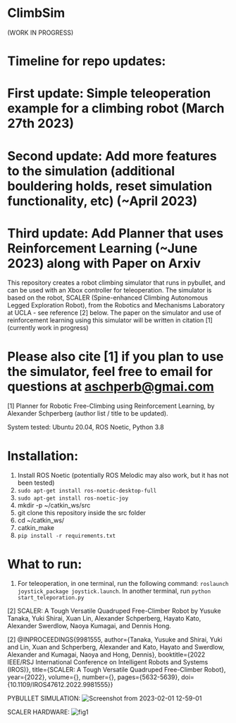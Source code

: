 # ClimbSim
(WORK IN PROGRESS) 
# Timeline for repo updates:

# First update: Simple teleoperation example for a climbing robot (March 27th 2023)
# Second update: Add more features to the simulation (additional bouldering holds, reset simulation functionality, etc) (~April 2023)
# Third update: Add Planner that uses Reinforcement Learning (~June 2023) along with Paper on Arxiv

This repository creates a robot climbing simulator that runs in pybullet, and can be used with an Xbox controller for teleoperation. The simulator is based on the robot, SCALER (Spine-enhanced Climbing Autonomous Legged Exploration Robot), from the Robotics and Mechanisms Laboratory at UCLA - see reference [2] below. The paper on the simulator and use of reinforcement learning using this simulator will be written in citation [1] (currently work in progress)

# Please also cite [1] if you plan to use the simulator, feel free to email for questions at aschperb@gmai.com

[1] Planner for Robotic Free-Climbing using Reinforcement Learning, by Alexander Schperberg (author list / title to be updated).

System tested: Ubuntu 20.04, ROS Noetic, Python 3.8
# Installation:
1. Install ROS Noetic (potentially ROS Melodic may also work, but it has not been tested)
2. `sudo apt-get install ros-noetic-desktop-full`
3. `sudo apt-get install ros-noetic-joy`
4. mkdir -p ~/catkin_ws/src
5. git clone this repository inside the src folder
5. cd ~/catkin_ws/
6. catkin_make
7. `pip install -r requirements.txt`

# What to run:
1. For teleoperation, in one terminal, run the following command: 
`roslaunch joystick_package joystick.launch`. In another terminal, run 
`python start_teleporation.py` 

[2] SCALER: A Tough Versatile Quadruped Free-Climber Robot by Yusuke Tanaka, Yuki Shirai, Xuan Lin, Alexander Schperberg, Hayato Kato, Alexander Swerdlow, Naoya Kumagai, and Dennis Hong.

[2] @INPROCEEDINGS{9981555,
  author={Tanaka, Yusuke and Shirai, Yuki and Lin, Xuan and Schperberg, Alexander and Kato, Hayato and Swerdlow, Alexander and Kumagai, Naoya and Hong, Dennis},
  booktitle={2022 IEEE/RSJ International Conference on Intelligent Robots and Systems (IROS)}, 
  title={SCALER: A Tough Versatile Quadruped Free-Climber Robot}, 
  year={2022},
  volume={},
  number={},
  pages={5632-5639},
  doi={10.1109/IROS47612.2022.9981555}}

PYBULLET SIMULATION:
![Screenshot from 2023-02-01 12-59-01](https://user-images.githubusercontent.com/45216484/217660797-214e26ab-aa44-401f-a720-bfeecc94b546.png)

SCALER HARDWARE:
![fig1](https://user-images.githubusercontent.com/45216484/217659832-07cfde0b-ca75-406e-838b-7c108fecc7cc.jpg)
